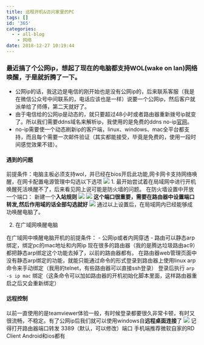 ```yaml
---
title: 远程开机&访问家里的PC
tags: []
id: '365'
categories:
  - - all-blog
    - 网络
date: 2018-12-27 10:19:44
---
```


### 最近搞了个公网ip，想起了现在的电脑都支持WOL(wake on lan)网络唤醒，于是就折腾了一下。

*   公网ip的话，我这边是电信的刚开始也是没有公网ip的，后来联系客服（我是在微信公众号中间联系的，电话应该也是一样）说要一个公网ip，然后客户就派单给了师傅，第二天就好了。
*   由于电信给的公网ip是动态的，就只要超过48小时或者路由器重新拨号ip就变了。所以我们需要ddns域名来解析ip，我使用的是免费的ddns no-ip[官网](https://www.noip.com/ "官网")。
*   no-ip需要使一个动态刷新ip的客户端，linux、windows、mac全平台都支持，而且每个需要一次邮件验证（其实都能接受，毕竟是免费的，使用一段时间感觉效果不错）。

#### 遇到的问题

前提条件：电脑主板必须支持wol，并已经在bios开启此功能,网卡网卡支持网络唤醒，在网卡配置电源管理中勾选以下选项 ![](https://blog.wenboo.top/wp-content/uploads/2018/12/1651a138b5a294a1cd7596bab9966683.png) 1. 最开始尝试着在局域网中进行开机唤醒死活唤醒不了，后来看见网上说可能是防火墙的问题。 在防火墙设置中开放一个端口： 新建一个**入站规则** ![](https://blog.wenboo.top/wp-content/uploads/2018/12/897386590604c95e7d26d2eb078dc436.png) ![](https://blog.wenboo.top/wp-content/uploads/2018/12/a57ed6627604e90edfa711fa2c3e545a.png) **这个端口很重要，需要在路由器中设置端口转发,然后作用域的话全部勾选就好** ![](https://blog.wenboo.top/wp-content/uploads/2018/12/ae615908032c5ae22d86c3c719de4640.png) 通过以上设置后，在局域网内已经能够成功唤醒电脑了。

2.  在广域网唤醒电脑

在广域网中唤醒电脑开机的前提条件： - 公网ip或者内网穿透 - 路由可以静态arp绑定，绑定pc的mac地址和内网ip 现在很多的路由器（我的是腾达垃圾路由ac9）都把静态arp绑定这个功能去掉了，以前的路由器都有。 在路由器web管理页面中没有静态arp绑定的功能，就能只能通过命令的形式登录到路由器上使用linux arp命令来手动绑定（我用的telnet，有些路由器可以直接ssh登录） 登录后执行 `arp -s ip mac` 绑定（这条命令可以加如路由器的开机初始化脚本里面，这样路由器重启之后又会重新绑定）

#### 远程控制

以前一直使用的是teamviewer体验一般，有时候登录都要很久非常卡顿，有时又很流畅，不稳定。有了公网ip后我们就可以使用windows自**远程桌面连接**了 ![](https://blog.wenboo.top/wp-content/uploads/2018/12/c2005d789570ee1f575463623fdcfd01.png) 记得打开路由器端口转发 3389（默认，可以修改）端口 手机端推荐微软自家的RD Client Android和ios都有